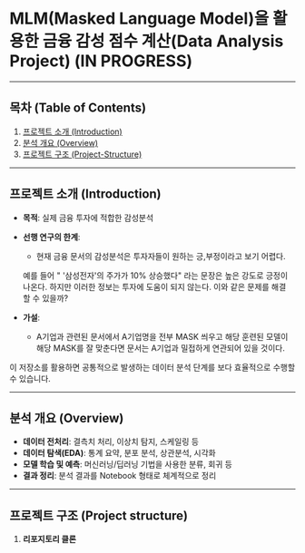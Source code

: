 # MLM(Masked Language Model)을 활용한 금융 감성 점수 계산(Data Analysis Project) (IN PROGRESS)
---

## 목차 (Table of Contents)

1. [프로젝트 소개 (Introduction)](#프로젝트-소개-introduction)  
2. [분석 개요 (Overview)](#분석-개요-overview)  
3. [프로젝트 구조 (Project-Structure)](#프로젝트-구조-project-structure)  


---

## 프로젝트 소개 (Introduction)

- **목적**: 실제 금융 투자에 적합한 감성분석 
- **선행 연구의 한계**:
  - 현재 금융 문서의 감성분석은 투자자들이 원하는 긍,부정이라고 보기 어렵다.
    
  예를 들어 " '삼성전자'의 주가가 10% 상승했다" 라는 문장은 높은 강도로 긍정이 나온다. 하지만 이러한 정보는 투자에 도움이 되지 않는다. 이와 같은 문제를 해결 할 수 있을까?
- **가설**:
  - A기업과 관련된 문서에서 A기업명을 전부 MASK 씌우고 해당 훈련된 모델이 해당 MASK를 잘 맞춘다면 문서는 A기업과 밀접하게 연관되어 있을 것이다. 

이 저장소를 활용하면 공통적으로 발생하는 데이터 분석 단계를 보다 효율적으로 수행할 수 있습니다.

---

## 분석 개요 (Overview)

- **데이터 전처리**: 결측치 처리, 이상치 탐지, 스케일링 등  
- **데이터 탐색(EDA)**: 통계 요약, 분포 분석, 상관분석, 시각화  
- **모델 학습 및 예측**: 머신러닝/딥러닝 기법을 사용한 분류, 회귀 등  
- **결과 정리**: 분석 결과를 Notebook 형태로 체계적으로 정리  

---

## 프로젝트 구조 (Project structure)

1. **리포지토리 클론**  
   ```bash

